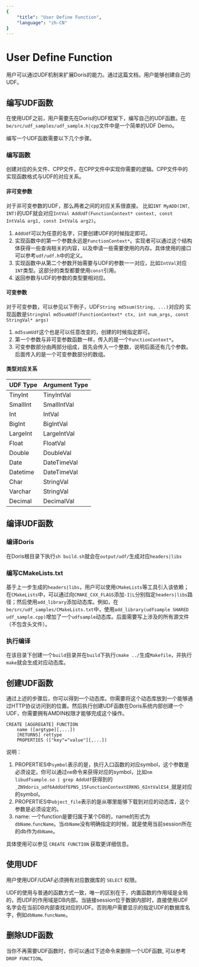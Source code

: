 ```yaml
---
{
    "title": "User Define Function",
    "language": "zh-CN"
}
---
```


# User Define Function

用户可以通过UDF机制来扩展Doris的能力。通过这篇文档，用户能够创建自己的UDF。

## 编写UDF函数

在使用UDF之前，用户需要先在Doris的UDF框架下，编写自己的UDF函数。在`be/src/udf_samples/udf_sample.h|cpp`文件中是一个简单的UDF Demo。

编写一个UDF函数需要以下几个步骤。

### 编写函数

创建对应的头文件、CPP文件，在CPP文件中实现你需要的逻辑。CPP文件中的实现函数格式与UDF的对应关系。

#### 非可变参数

对于非可变参数的UDF，那么两者之间的对应关系很直接。
比如`INT MyADD(INT, INT)`的UDF就会对应`IntVal AddUdf(FunctionContext* context, const IntVal& arg1, const IntVal& arg2)`。

1. `AddUdf`可以为任意的名字，只要创建UDF的时候指定即可。
2. 实现函数中的第一个参数永远是`FunctionContext*`。实现者可以通过这个结构体获得一些查询相关的内容，以及申请一些需要使用的内存。具体使用的接口可以参考`udf/udf.h`中的定义。
3. 实现函数中从第二个参数开始需要与UDF的参数一一对应，比如`IntVal`对应`INT`类型。这部分的类型都要使用`const`引用。
4. 返回参数与UDF的参数的类型要相对应。

#### 可变参数

对于可变参数，可以参见以下例子，UDF`String md5sum(String, ...)`对应的
实现函数是`StringVal md5sumUdf(FunctionContext* ctx, int num_args, const StringVal* args)`

1. `md5sumUdf`这个也是可以任意改变的，创建的时候指定即可。
2. 第一个参数与非可变参数函数一样，传入的是一个`FunctionContext*`。
3. 可变参数部分由两部分组成，首先会传入一个整数，说明后面还有几个参数。后面传入的是一个可变参数部分的数组。

#### 类型对应关系

|UDF Type|Argument Type|
|----|---------|
|TinyInt|TinyIntVal|
|SmallInt|SmallIntVal|
|Int|IntVal|
|BigInt|BigIntVal|
|LargeInt|LargeIntVal|
|Float|FloatVal|
|Double|DoubleVal|
|Date|DateTimeVal|
|Datetime|DateTimeVal|
|Char|StringVal|
|Varchar|StringVal|
|Decimal|DecimalVal|

## 编译UDF函数

### 编译Doris

在Doris根目录下执行`sh build.sh`就会在`output/udf/`生成对应`headers|libs`

### 编写CMakeLists.txt

基于上一步生成的`headers|libs`，用户可以使用`CMakeLists`等工具引入该依赖；在`CMakeLists`中，可以通过向`CMAKE_CXX_FLAGS`添加`-I|L`分别指定`headers|libs`路径；然后使用`add_library`添加动态库。例如，在`be/src/udf_samples/CMakeLists.txt`中，使用`add_library(udfsample SHARED udf_sample.cpp)`增加了一个`udfsample`动态库。后面需要写上涉及的所有源文件（不包含头文件）。

### 执行编译

在该目录下创建一个`build`目录并在`build`下执行`cmake ../`生成`Makefile`，并执行`make`就会生成对应动态库。

## 创建UDF函数

通过上述的步骤后，你可以得到一个动态库。你需要将这个动态库放到一个能够通过HTTP协议访问到的位置。然后执行创建UDF函数在Doris系统内部创建一个UDF，你需要拥有AMDIN权限才能够完成这个操作。

```
CREATE [AGGREGATE] FUNCTION 
	name ([argtype][,...])
	[RETURNS] rettype
	PROPERTIES (["key"="value"][,...])
```
说明：

1. PROPERTIES中`symbol`表示的是，执行入口函数的对应symbol，这个参数是必须设定。你可以通过`nm`命令来获得对应的symbol，比如`nm libudfsample.so | grep AddUdf`获得到的`_ZN9doris_udf6AddUdfEPNS_15FunctionContextERKNS_6IntValES4_`就是对应的symbol。
2. PROPERTIES中`object_file`表示的是从哪里能够下载到对应的动态库，这个参数是必须设定的。
3. name: 一个function是要归属于某个DB的，name的形式为`dbName`.`funcName`。当`dbName`没有明确指定的时候，就是使用当前session所在的db作为`dbName`。

具体使用可以参见 `CREATE FUNCTION` 获取更详细信息。

## 使用UDF

用户使用UDF/UDAF必须拥有对应数据库的 `SELECT` 权限。

UDF的使用与普通的函数方式一致，唯一的区别在于，内置函数的作用域是全局的，而UDF的作用域是DB内部。当链接session位于数据内部时，直接使用UDF名字会在当前DB内部查找对应的UDF。否则用户需要显示的指定UDF的数据库名字，例如`dbName`.`funcName`。


## 删除UDF函数

当你不再需要UDF函数时，你可以通过下述命令来删除一个UDF函数, 可以参考 `DROP FUNCTION`。


